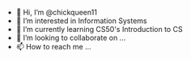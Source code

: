 - 👋 Hi, I’m @chickqueen11
- 👀 I’m interested in Information Systems
- 🌱 I’m currently learning CS50's Introduction to CS
- 💞️ I’m looking to collaborate on ...
- 📫 How to reach me ...

<!---
chickqueen11/chickqueen11 is a ✨ special ✨ repository because its `README.md` (this file) appears on your GitHub profile.
You can click the Preview link to take a look at your changes.
--->
